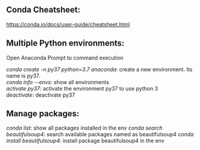 ## Conda Cheatsheet:
https://conda.io/docs/user-guide/cheatsheet.html

## Multiple Python environments:

Open Anaconda Prompt to command execution  

*conda create -n py37 python=3.7 anaconda*: create a new environment. Its name is py37.  
*conda info --envs*: show all environments  
*activate py37*: activate the environment py37 to use python 3  
*deactivate*: deactivate py37  

## Manage packages:

*conda list*: show all packages installed in the env
*conda search beautifulsoup4*: search available packages named as beautifulsoup4
*conda install beautifulsoup4*: install package beautifulsoup4 in the env
